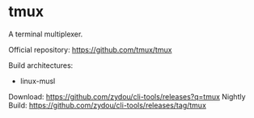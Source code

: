 # tmux

A terminal multiplexer.

Official repository: https://github.com/tmux/tmux

Build architectures:

- linux-musl

Download: https://github.com/zydou/cli-tools/releases?q=tmux
Nightly Build: https://github.com/zydou/cli-tools/releases/tag/tmux
